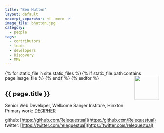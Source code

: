 ```yaml
---
title: "Ben Hutton"
layout: default
excerpt_separator: <!--more-->
image_file: bhutton.jpg
category:
  - people
tags:
  - contributors
  - leads
  - developers
  - Discovery
  - MME
---
```


{% for static_file in site.static_files %}
  {% if static_file.path contains page.image_file %}
<img style="float: right; width: 80px;" src="{{ static_file.path | relative_url}}" />
  {% endif %}
{% endfor %}

## {{ page.title }}

Senior Web Developer, Wellcome Sanger Institute, Hinxton  
Primary work: [DECIPHER](https://www.sanger.ac.uk/science/tools/decipher-mapping-clinical-genome)  

<!--more-->

github: [https://github.com/Relequestual](https://github.com/Relequestual)  
twitter: [https://twitter.com/relequestual](https://twitter.com/relequestual)  

